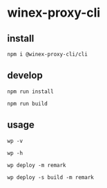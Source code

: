 # winex-proxy-cli

## install

`npm i @winex-proxy-cli/cli`

## develop

`npm run install`

`npm run build`

## usage

`wp -v`

`wp -h`

`wp deploy -m remark`

`wp deploy -s build -m remark`